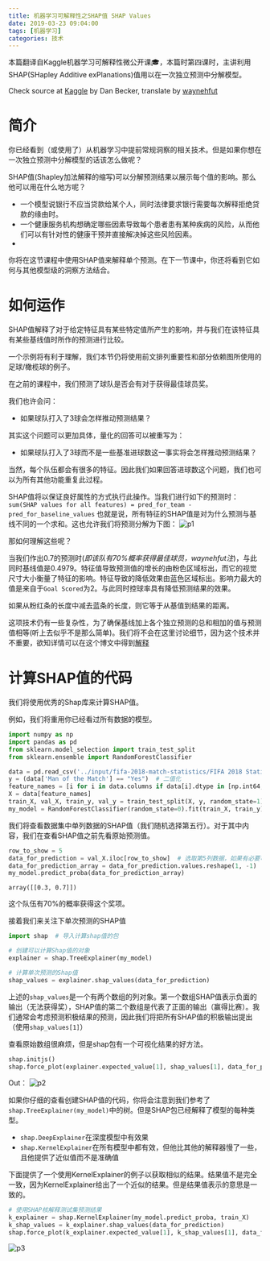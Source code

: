 ```yaml
---
title: 机器学习可解释性之SHAP值 SHAP Values
date: 2019-03-23 09:04:00
tags: [机器学习]
categories: 技术
---
```


本篇翻译自Kaggle机器学习可解释性微公开课🎓，本篇时第四课时，主讲利用SHAP(SHapley Additive exPlanations)值用以在一次独立预测中分解模型。

<!-- more -->
Check source at [Kaggle](https://www.kaggle.com/learn/machine-learning-explainability) by Dan Becker, translate by [waynehfut](https://waynehfut.com/)

# 简介

你已经看到（或使用了）从机器学习中提前常规洞察的相关技术。但是如果你想在一次独立预测中分解模型的话该怎么做呢？

SHAP值(Shapley加法解释的缩写)可以分解预测结果以展示每个值的影响。那么他可以用在什么地方呢？

- 一个模型说银行不应当贷款给某个人，同时法律要求银行需要每次解释拒绝贷款的缘由时。
- 一个健康服务机构想确定哪些因素导致每个患者患有某种疾病的风险，从而他们可以有针对性的健康干预并直接解决掉这些风险因素。
- 

你将在这节课程中使用SHAP值来解释单个预测。在下一节课中，你还将看到它如何与其他模型级的洞察方法结合。

# 如何运作

SHAP值解释了对于给定特征具有某些特定值所产生的影响，并与我们在该特征具有某些基线值时所作的预测进行比较。

一个示例将有利于理解，我们本节仍将使用前文排列重要性和部分依赖图所使用的足球/橄榄球的例子。

在之前的课程中，我们预测了球队是否会有对于获得最佳球员奖。

我们也许会问：

- 如果球队打入了3球会怎样推动预测结果？

其实这个问题可以更加具体，量化的回答可以被重写为：

- 如果球队打入了3球而不是一些基准进球数这一事实将会怎样推动预测结果？

当然，每个队伍都会有很多的特征。因此我们如果回答进球数这个问题，我们也可以为所有其他功能重复此过程。

SHAP值将以保证良好属性的方式执行此操作。当我们进行如下的预测时：
`sum(SHAP values for all features) = pred_for_team - pred_for_baseline_values`
也就是说，所有特征的SHAP值是对为什么预测与基线不同的一个求和。这也允许我们将预测分解为下图：
![p1](p1.png)

那如何理解这些呢？

当我们作出0.7的预测时(*即该队有70%概率获得最佳球员，waynehfut注*)，与此同时基线值是0.4979。特征值导致预测值的增长的由粉色区域标出，而它的视觉尺寸大小衡量了特征的影响。特征导致的降低效果由蓝色区域标出。影响力最大的值是来自于`Goal Scored`为2。与此同时控球率具有降低预测结果的效果。

如果从粉红条的长度中减去蓝条的长度，则它等于从基值到结果的距离。

这项技术仍有一些复杂性，为了确保基线加上各个独立预测的总和相加的值与预测值相等(听上去似乎不是那么简单)。我们将不会在这里讨论细节，因为这个技术并不重要，欲知详情可以在这个博文中得到[解释](https://towardsdatascience.com/one-feature-attribution-method-to-supposedly-rule-them-all-shapley-values-f3e04534983d)

# 计算SHAP值的代码

我们将使用优秀的Shap库来计算SHAP值。

例如，我们将重用你已经看过所有数据的模型。

```python
import numpy as np
import pandas as pd
from sklearn.model_selection import train_test_split
from sklearn.ensemble import RandomForestClassifier

data = pd.read_csv('../input/fifa-2018-match-statistics/FIFA 2018 Statistics.csv')
y = (data['Man of the Match'] == "Yes")  # 二值化
feature_names = [i for i in data.columns if data[i].dtype in [np.int64, np.int64]]
X = data[feature_names]
train_X, val_X, train_y, val_y = train_test_split(X, y, random_state=1)
my_model = RandomForestClassifier(random_state=0).fit(train_X, train_y)
```

我们将查看数据集中单列数据的SHAP值（我们随机选择第五行）。对于其中内容，我们在查看SHAP值之前先看原始预测值。

```python
row_to_show = 5
data_for_prediction = val_X.iloc[row_to_show]  # 选取第5列数据，如果有必要可以全选
data_for_prediction_array = data_for_prediction.values.reshape(1, -1)
my_model.predict_proba(data_for_prediction_array)
```
`array([[0.3, 0.7]])`

这个队伍有70%的概率获得这个奖项。

接着我们来关注下单次预测的SHAP值

```python
import shap  # 导入计算shap值的包

# 创建可以计算Shap值的对象
explainer = shap.TreeExplainer(my_model)

# 计算单次预测的Shap值
shap_values = explainer.shap_values(data_for_prediction)
```
上述的`shap_values`是一个有两个数组的列对象。第一个数组SHAP值表示负面的输出（无法获得奖），SHAP值的第二个数组是代表了正面的输出（赢得比赛）。我们通常会考虑预测积极结果的预测，因此我们将把所有SHAP值的积极输出提出（使用`shap_values[1]`）

查看原始数组很麻烦，但是shap包有一个可视化结果的好方法。

```python
shap.initjs()
shap.force_plot(explainer.expected_value[1], shap_values[1], data_for_prediction)
```
Out：
![p2](p2.png)

如果你仔细的查看创建SHAP值的代码，你将会注意到我们参考了`shap.TreeExplainer(my_model)`中的树。但是SHAP包已经解释了模型的每种类型。

- `shap.DeepExplainer`在深度模型中有效果
- `shap.KernelExplainer`在所有模型中都有效，但他比其他的解释器慢了一些，且他提供了近似值而不是准确值

下面提供了一个使用KernelExplainer的例子以获取相似的结果。结果值不是完全一致，因为KernelExplainer给出了一个近似的结果。但是结果值表示的意思是一致的。

```python
# 使用SHAP核解释测试集预测结果
k_explainer = shap.KernelExplainer(my_model.predict_proba, train_X)
k_shap_values = k_explainer.shap_values(data_for_prediction)
shap.force_plot(k_explainer.expected_value[1], k_shap_values[1], data_for_prediction)
```
![p3](p3.png)